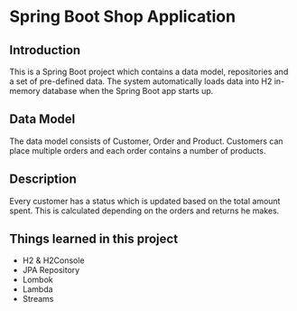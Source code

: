 # Spring Boot Shop Application

## Introduction

This is a Spring Boot project which contains a data model, repositories and a set of pre-defined data.
The system automatically loads data into H2 in-memory database when the Spring Boot app starts up.

## Data Model

The data model consists of Customer, Order and Product.
Customers can place multiple orders and each order contains a number of products.

## Description

Every customer has a status which is updated based on the total amount spent.
This is calculated depending on the orders and returns he makes.

## Things learned in this project

- H2 & H2Console
- JPA Repository
- Lombok
- Lambda
- Streams
